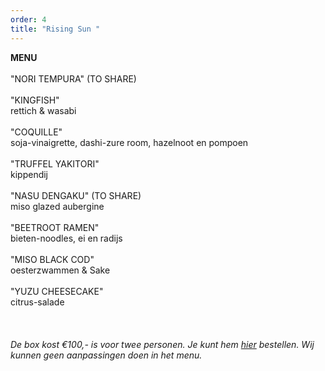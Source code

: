 ```yaml
---
order: 4
title: "Rising Sun "
---
```

**MENU**\
\
"NORI TEMPURA" (TO SHARE)\
\
"KINGFISH"\
rettich & wasabi \
\
"COQUILLE"\
soja-vinaigrette, dashi-zure room, hazelnoot en pompoen \
\
"TRUFFEL YAKITORI" \
kippendij\
\
"NASU DENGAKU" (TO SHARE)\
miso glazed aubergine \
\
"BEETROOT RAMEN"\
bieten-noodles, ei en radijs\
\
"MISO BLACK COD" \
oesterzwammen & Sake\
\
"YUZU CHEESECAKE" \
citrus-salade\
\
\
\
*De box kost €100,- is voor twee personen. Je kunt hem [hier](https://wwc.resengo.com/indexframe?companyShortCode=Restaurant_Jaime_van_Heije_Ouderkerk_ad_Amstel&Lang=NL&url=pq%2FFsL5gXV3FwLxirI%2BhvZuhwV2JnpdSlZWpwFydv7m%2BwM61nbehoXN2gnmgf3ZnalSAp6N1eI1raISZlJV2emNLinaZf155e6Cbm4dwf3F4n3WUiV6YhJyVnI5ja41qdk6bi6l4i4VsoZ53gFyWhYCBdbjPoF2ty6SqYp3Flw%3D%3D) bestellen. Wij kunnen geen aanpassingen doen in het menu.*